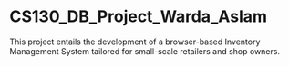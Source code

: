# CS130_DB_Project_Warda_Aslam
This project entails the development of a browser-based Inventory Management System tailored for small-scale retailers and shop owners. 
